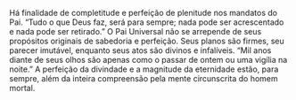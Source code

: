 ﻿Há finalidade de completitude e perfeição de plenitude nos mandatos do Pai. “Tudo o que Deus faz, será para sempre; nada pode ser acrescentado e nada pode ser retirado.” O Pai Universal não se arrepende de seus propósitos originais de sabedoria e perfeição. Seus planos são firmes, seu parecer imutável, enquanto seus atos são divinos e infalíveis. “Mil anos diante de seus olhos são apenas como o passar de ontem ou uma vigília na noite.” A perfeição da divindade e a magnitude da eternidade estão, para sempre, além da inteira compreensão pela mente circunscrita do homem mortal.